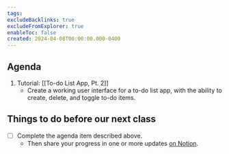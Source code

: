 ```yaml
---
tags:
excludeBacklinks: true
excludeFromExplorer: true
enableToc: false
created: 2024-04-08T00:00:00.000-0400
---
```

## Agenda

1. Tutorial: [[To-do List App, Pt. 2]]
	- Create a working user interface for a to-do list app, with the ability to create, delete, and toggle to-do items.

## Things to do before our next class
- [ ] Complete the agenda item described above.
	- Then share your progress in one or more updates [on Notion](https://notion.so).